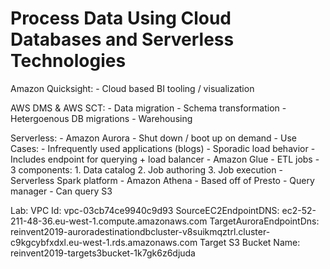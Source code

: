 # Process Data Using Cloud Databases and Serverless Technologies

Amazon Quicksight:
	- Cloud based BI tooling / visualization

AWS DMS & AWS SCT:
	- Data migration
	- Schema transformation
	- Hetergoenous DB migrations
	- Warehousing

Serverless:
	- Amazon Aurora
		- Shut down / boot up on demand
		- Use Cases:
			- Infrequently used applications (blogs)
			- Sporadic load behavior
		- Includes endpoint for querying + load balancer
	- Amazon Glue
		- ETL jobs
		- 3 components:
			1. Data catalog
			2. Job authoring
			3. Job execution
		- Serverless Spark platform
	- Amazon Athena
		- Based off of Presto
		- Query manager
			- Can query S3

Lab:
	VPC Id: vpc-03cb74ce9940c9d93
	SourceEC2EndpointDNS: ec2-52-211-48-36.eu-west-1.compute.amazonaws.com
	TargetAuroraEndpointDns: reinvent2019-auroradestinationdbcluster-v8suikmqztrl.cluster-c9kgcybfxdxl.eu-west-1.rds.amazonaws.com
	Target S3 Bucket Name: reinvent2019-targets3bucket-1k7gk6z6djuda	

